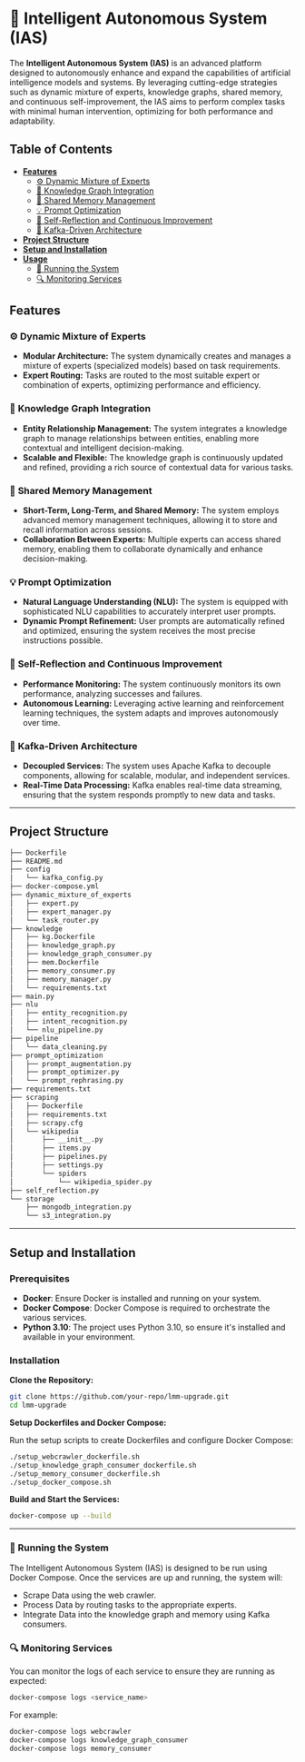 # 🌟 **Intelligent Autonomous System (IAS)**

The **Intelligent Autonomous System (IAS)** is an advanced platform designed to autonomously enhance and expand the capabilities of artificial intelligence models and systems. By leveraging cutting-edge strategies such as dynamic mixture of experts, knowledge graphs, shared memory, and continuous self-improvement, the IAS aims to perform complex tasks with minimal human intervention, optimizing for both performance and adaptability.

## **Table of Contents**

- [**Features**](#features)
  - [⚙️ Dynamic Mixture of Experts](#️-dynamic-mixture-of-experts)
  - [🔗 Knowledge Graph Integration](#-knowledge-graph-integration)
  - [🧠 Shared Memory Management](#-shared-memory-management)
  - [💡 Prompt Optimization](#-prompt-optimization)
  - [🔄 Self-Reflection and Continuous Improvement](#-self-reflection-and-continuous-improvement)
  - [📡 Kafka-Driven Architecture](#-kafka-driven-architecture)
- [**Project Structure**](#project-structure)
- [**Setup and Installation**](#setup-and-installation)
- [**Usage**](#usage)
  - [🚀 Running the System](#-running-the-system)
  - [🔍 Monitoring Services](#-monitoring-services)

## **Features**

### ⚙️ **Dynamic Mixture of Experts**

- **Modular Architecture:** The system dynamically creates and manages a mixture of experts (specialized models) based on task requirements.
- **Expert Routing:** Tasks are routed to the most suitable expert or combination of experts, optimizing performance and efficiency.

### 🔗 **Knowledge Graph Integration**

- **Entity Relationship Management:** The system integrates a knowledge graph to manage relationships between entities, enabling more contextual and intelligent decision-making.
- **Scalable and Flexible:** The knowledge graph is continuously updated and refined, providing a rich source of contextual data for various tasks.

### 🧠 **Shared Memory Management**

- **Short-Term, Long-Term, and Shared Memory:** The system employs advanced memory management techniques, allowing it to store and recall information across sessions.
- **Collaboration Between Experts:** Multiple experts can access shared memory, enabling them to collaborate dynamically and enhance decision-making.

### 💡 **Prompt Optimization**

- **Natural Language Understanding (NLU):** The system is equipped with sophisticated NLU capabilities to accurately interpret user prompts.
- **Dynamic Prompt Refinement:** User prompts are automatically refined and optimized, ensuring the system receives the most precise instructions possible.

### 🔄 **Self-Reflection and Continuous Improvement**

- **Performance Monitoring:** The system continuously monitors its own performance, analyzing successes and failures.
- **Autonomous Learning:** Leveraging active learning and reinforcement learning techniques, the system adapts and improves autonomously over time.

### 📡 **Kafka-Driven Architecture**

- **Decoupled Services:** The system uses Apache Kafka to decouple components, allowing for scalable, modular, and independent services.
- **Real-Time Data Processing:** Kafka enables real-time data streaming, ensuring that the system responds promptly to new data and tasks.

---

## **Project Structure**

```bash
├── Dockerfile
├── README.md
├── config
│   └── kafka_config.py
├── docker-compose.yml
├── dynamic_mixture_of_experts
│   ├── expert.py
│   ├── expert_manager.py
│   └── task_router.py
├── knowledge
│   ├── kg.Dockerfile
│   ├── knowledge_graph.py
│   ├── knowledge_graph_consumer.py
│   ├── mem.Dockerfile
│   ├── memory_consumer.py
│   ├── memory_manager.py
│   └── requirements.txt
├── main.py
├── nlu
│   ├── entity_recognition.py
│   ├── intent_recognition.py
│   └── nlu_pipeline.py
├── pipeline
│   └── data_cleaning.py
├── prompt_optimization
│   ├── prompt_augmentation.py
│   ├── prompt_optimizer.py
│   └── prompt_rephrasing.py
├── requirements.txt
├── scraping
│   ├── Dockerfile
│   ├── requirements.txt
│   ├── scrapy.cfg
│   └── wikipedia
│       ├── __init__.py
│       ├── items.py
│       ├── pipelines.py
│       ├── settings.py
│       └── spiders
│           └── wikipedia_spider.py
├── self_reflection.py
└── storage
    ├── mongodb_integration.py
    └── s3_integration.py
```

---

## **Setup and Installation**

### **Prerequisites**

- **Docker**: Ensure Docker is installed and running on your system.
- **Docker Compose**: Docker Compose is required to orchestrate the various services.
- **Python 3.10**: The project uses Python 3.10, so ensure it's installed and available in your environment.

### **Installation**

**Clone the Repository:**

```bash
git clone https://github.com/your-repo/lmm-upgrade.git
cd lmm-upgrade
```

**Setup Dockerfiles and Docker Compose:**

Run the setup scripts to create Dockerfiles and configure Docker Compose:

```bash
./setup_webcrawler_dockerfile.sh
./setup_knowledge_graph_consumer_dockerfile.sh
./setup_memory_consumer_dockerfile.sh
./setup_docker_compose.sh
```

**Build and Start the Services:**

```bash
docker-compose up --build
```

---

### 🚀 Running the System

The Intelligent Autonomous System (IAS) is designed to be run using Docker Compose. Once the services are up and running, the system will:

- Scrape Data using the web crawler.
- Process Data by routing tasks to the appropriate experts.
- Integrate Data into the knowledge graph and memory using Kafka consumers.

### 🔍 Monitoring Services

You can monitor the logs of each service to ensure they are running as expected:

```bash
docker-compose logs <service_name>
```

For example:

```bash
docker-compose logs webcrawler
docker-compose logs knowledge_graph_consumer
docker-compose logs memory_consumer
```
